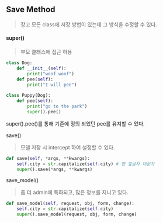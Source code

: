 ## Save Method

> 장고 모든 class에 저장 방법이 있는데 그 방식을 수정할 수 있다.



#### super()

> 부모 클래스에 접근 허용

```python
class Dog:
    def __init__(self):
        print("woof woof")
    def pee(self):
        print("I will pee")
       
class Puppy(Dog):
    def pee(self):
        print("go to the park")
        super().pee()
```

super().pee()를 통해 기존에 정의 되었던 pee를 유지할 수 있다.



save()

> 모델 저장 시 intercept 하여 설정할 수 있다.

```python
def save(self, *args, **kwargs):
    self.city = str.capitalize(self.city) # 맨 앞글자 대문자
    super().save(*args, **kwargs)
```



save_model()

> 좀 더 admin에 특화되고, 많은 정보를 지니고 있다.

```python
def save_model(self, request, obj, form, change):
    self.city = str.capitalize(self.city)
    super().save_model(request, obj, form, change)
```

